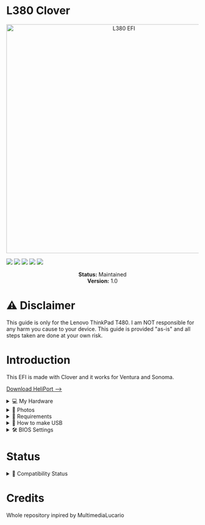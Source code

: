 # L380 Clover
<p align="center">
  <img src="https://github.com/user-attachments/assets/aa5c1f8e-4101-4290-8275-bb3cde5530f5" alt="L380 EFI" width="600"/>
</p>


<!-- Badges -->
<p>
  <img src="https://img.shields.io/badge/macOS-Big%20Sur-red" />
  <img src="https://img.shields.io/badge/macOS-Monterey-pink" />
  <img src="https://img.shields.io/badge/macOS-Ventura-orange" />
  <img src="https://img.shields.io/badge/macOS-Sonoma-green" />
  <img src="https://img.shields.io/badge/license-MIT-purple" />
</p>

<p align="center">
  <strong>Status:</strong> Maintained<br>
  <strong>Version:</strong> 1.0
</p>

# ⚠️ Disclaimer
This guide is only for the Lenovo ThinkPad T480. I am NOT responsible for any harm you cause to your device. This guide is provided "as-is" and all steps taken are done at your own risk.

# Introduction
This EFI is made with Clover and it works for Ventura and Sonoma.

[Download HeliPort -->](https://github.com/OpenIntelWireless/HeliPort/releases/download/v1.5.0/HeliPort.dmg)

<details>
  <summary>💻 My Hardware</summary>
  
| Category  | Component                   |
|-----------|-----------------------------|
| CPU       | Intel Core i5-8350U          |
| GPU       | Intel UHD Graphics 620       |
| SSD       | Intel 256GB M.2 SSD          |
| Memory    | 16GB DDR4 2400Mhz            |
| Camera    | 720p Camera                  |
| WiFi & BT | Intel 18265 Wifi (HeliPort)  |

</details>

<details>
  <summary>📸 Photos</summary>
  
  ![P7010069](https://github.com/user-attachments/assets/5e346b60-59d2-4c5d-bf8d-dd354759a186)

</details>

<details>
  <summary>🔧 Requirements</summary>

  - Lenovo ThinkPad L380  
  - 32GB Flash Drive  
  - Windows PC with Python  
  - An internet connection  
  - MiniTool Partition Wizard  
  - Balena Etcher  
  - [Sonoma](https://www.mediafire.com/file/8eq9rjvf9ef2xju/Olarila+Sonoma+14.7.5.raw/file)  
  - [Ventura](https://www.mediafire.com/file/9g0bfwjsaffo925/Olarila+Ventura+13.7.6+22H625.raw/file)

</details>

<details>
  <summary>💾 How to make USB</summary>

  1. Flash the `.raw` file (Sonoma or Ventura) to your USB drive using **Balena Etcher**.  
  2. Open **MiniTool Partition Wizard**.  
  3. Right-click the 200MB EFI partition on the USB and select **"Assign letter"**.  
  4. Download and unzip this repository.  
  5. Delete all existing files from the USB's EFI partition.  
  6. Copy the `EFI` folder from the repo into the USB’s EFI partition.

</details>

<details>
  <summary>🛠️ BIOS Settings</summary>

  Make sure the following settings are adjusted in your BIOS:

  - **Disable** Secure Boot  
  - **Disable** TPM (Trusted Platform Module)  
  - **Disable** Intel SGX (if available)  
  - **Enable** USB Boot  
  - **Enable** UEFI Boot Mode  
  - Set **SATA Controller Mode** to AHCI  
  - **Disable** Fast Boot  
  - Enable **Virtualization** (optional, for macOS performance)  

</details>

# Status
<details>
  <summary>🧩 Compatibility Status</summary>

| Feature             | Status       | Notes                                                  |
|---------------------|--------------|--------------------------------------------------------|
| Bootloader (Clover) | ✅ Working     | Stable boot with Ventura and Sonoma                   |
| Graphics Accel.     | ✅ Working     | Full acceleration with Intel UHD 620                  |
| Audio               | ✅ Working     | Internal speakers and headphone jack                  |
| HDMI                | ✅ Working     | Display output and audio over HDMI                    |
| Wi-Fi               | ✅ Working     | Using Intel 18265 with HeliPort                       |
| Bluetooth           | ✅ Working     | Detected and usable                                   |
| Sleep               | ✅ Working     | Works fine with lid close/wake                        |
| USB Ports           | ✅ Working     | All USB-A and USB-C ports function normally           |
| Battery Status      | ✅ Working     | Battery icon and % show in macOS                      |
| Trackpad/Keyboard   | ✅ Working     | With VoodooPS2Controller                              |
| Webcam              | ✅ Working     | macOS recognizes and uses it                          |
| iMessage/FaceTime   | 🔲 Not Tested  | I don't have an apple device to test it with          |
| Fingerprint Reader  | 🔲 Not Tested  | Not supported in macOS                                |
| Thunderbolt         | 🔲 Not Tested  | Untested                                              |
| SD Card Reader      | ❌ Not Workin  | Not tested — may require additional configuration     |
| Handoff/Airdrop     | ❌ Not Working | No native Wifi                                        |

</details>

# Credits
Whole repository inpired by MultimediaLucario 
